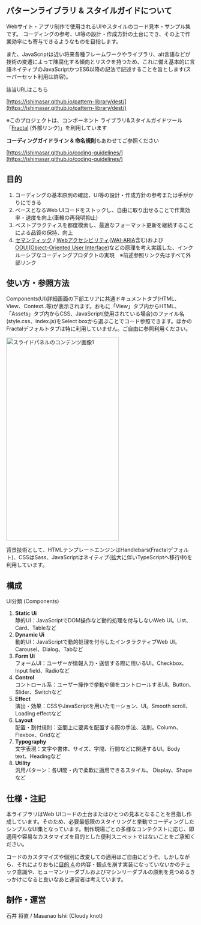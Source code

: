 ## パターンライブラリ & スタイルガイドについて

Webサイト・アプリ制作で使用されるUIやスタイルのコード見本・サンプル集です。
コーディングの参考、UI等の設計・作成方針の土台にでき、その上で作業効率にも寄与できるようなものを目指します。

また、JavaScriptは近い将来各種フレームワークやライブラリ、alt言語などが技術の変遷によって陳腐化する傾向とリスクを持つため、これに備え基本的に言語ネイティブのJavaScriptかつES6以降の記法で記述することを旨とします(スーパーセット利用は許容)。

該当URLはこちら

[https://ishimasar.github.io/pattern-library/dest/](https://ishimasar.github.io/pattern-library/dest/)

※このプロジェクトは、コンポーネント ライブラリ&スタイルガイドツール「<a href="https://fractal.build/" target="_blank" rel="noopener">Fractal</a> (外部リンク)」を利用しています

**コーディングガイドライン & 命名規則**もあわせてご参照ください

[https://ishimasar.github.io/coding-guidelines/](https://ishimasar.github.io/coding-guidelines/)

## 目的

1. コーディングの基本原則の確認、UI等の設計・作成方針の参考または手がかりにできる
2. ベースとなるWeb UIコードをストックし、自由に取り出せることで作業効率・速度を向上(車輪の再発明抑止)
3. ベストプラクティスを都度模索し、最適なフォーマット更新を継続することによる品質の保持、向上
4. <a href="https://www.w3.org/standards/semanticweb/" target="_blank" rel="noopener">セマンティック</a> / <a href="https://developer.mozilla.org/ja/docs/Web/Accessibility" target="_blank" rel="noopener">Webアクセシビリティ</a>(<a href="https://developer.mozilla.org/ja/docs/Learn/Accessibility/WAI-ARIA_basics" target="_blank" rel="noopener">WAI-ARIA</a>含む)および<a href="https://en.wikipedia.org/wiki/Object-oriented_user_interface" target="_blank" rel="noopener">OOUI(Object-Oriented User Interface)</a>などの原理を考え実践した、インクルーシブなコーディングプロダクトの実現　※前述参照リンク先はすべて外部リンク

## 使い方・参照方法

Components(UI)詳細画面の下部エリアに共通ドキュメントタブ(HTML、View、Context..等)が表示されます。おもに「View」タブ内からHTML、「Assets」タブ内からCSS、JavaScript(使用されている場合)のファイル名(style.css、index.js)をSelect boxから選ぶことでコード参照できます。ほかのFractalデフォルトタブは特に利用していません。ご自由に参照利用ください。

<img src="https://ishimasar.github.io/pattern-library/dest/img/guidance-image.png" class="carousel__img is-motioned" alt="スライドパネルのコンテンツ画像1" width="300" height="541" decoding="async">

背景技術として、HTMLテンプレートエンジンはHandlebars(Fractalデフォルト)、CSSはSass、JavaScriptはネイティブ(拡大に伴いTypeScriptへ移行中)を利用しています。

## 構成

UI分類 (Components)
 1. **Static Ui**<br>
   静的UI：JavaScriptでDOM操作など動的処理を付与しないWeb UI。List、Card、Tableなど
 2. **Dynamic Ui**<br>
   動的UI：JavaScriptで動的処理を付与したインタラクティブWeb UI。Carousel、Dialog、Tabなど
 3. **Form Ui**<br>
   フォームUI：ユーザーが情報入力・送信する際に用いるUI。Checkbox、Input field、Radioなど
 4. **Control**<br>
   コントロール系：ユーザー操作で挙動や値をコントロールするUI。Button、Slider、Switchなど
 5. **Effect**<br>
   演出・効果：CSSやJavaScriptを用いたモーション、UI。Smooth scroll、Loading effectなど
 6. **Layout**<br>
   配置・割付規則：空間上に要素を配置する際の手法、法則。Column、Flexbox、Gridなど
 7. **Typography**<br>
   文字表現：文字や書体、サイズ、字間、行間などに関連するUI。Body text、Headingなど
 8. **Utility**<br>
   汎用パターン：各UI間・内で柔軟に適用できるスタイル。 Display、Shapeなど

## 仕様・注記

本ライブラリはWeb UIコードの土台またはひとつの見本となることを目指し作成しています。そのため、必要最低限のスタイリングと挙動でコーディングしたシンプルなUI集となっています。制作現場ごとの多様なコンテクストに応じ、即適用や容易なカスタマイズを目的とした便利スニペットではないことをご承知ください。

コードのカスタマイズや個別に改変しての適用はご自由にどうぞ。しかしながら、それによりおもに[目的 4.](https://ishimasar.github.io/pattern-library/#%E7%9B%AE%E7%9A%84)の内容・観点を崩す実装になっていないかのチェック意識や、ヒューマンリーダブルおよびマシンリーダブルの原則を見つめるきっかけになると良いなあと運営者は考えています。

## 制作・運営

石井 将直 / Masanao Ishii (Cloudy knot)